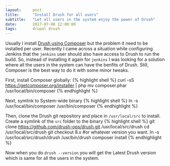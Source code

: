 ```yaml
---
layout:     post
title:      "Install Drush for all users"
subtitle:   "Let all users in the system enjoy the power of Drush"
date:       2017-07-08 12:00:00
tags:       drupal drush
---
```

Usually I install [Drush using Composer](http://whaaat.com/installing-drush-9-using-composer) but the problem it need to be installed per user. Recently I came across a situation while configuring Jenkins that the `jenkins` user should also have access to Drush to run the build. So, instead of installing it again for `jenkins` I was looking for a solution where all the users in the system can have the benfits of Drush. Still, Composer is the best way to do it with some minor tweaks.

First, install Composer globally:
{% highlight shell %}
curl -sS https://getcomposer.org/installer | php
mv composer.phar /usr/local/bin/composer
{% endhighlight %}

Next, symlink to System-wide binary
{% highlight shell %}
ln -s /usr/local/bin/composer /usr/bin/composer
{% endhighlight %}

Then, clone the Drush git repository and place in `/usr/local/src` to install. Create a symlink of the `src` folder to the binary
{% highlight shell %}
git clone https://github.com/drush-ops/drush.git /usr/local/src/drush
cd /usr/local/src/drush
git checkout 8.x  #or whatever version you want.
ln -s /usr/local/src/drush/drush /usr/bin/drush
composer install
{% endhighlight %}

Now when you do `drush --version` you will get the Latest Drush version which is same for all the users in the system.
